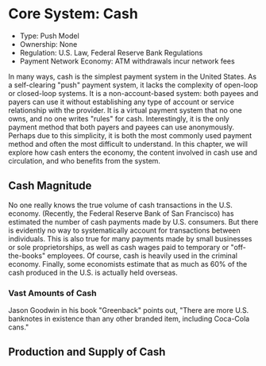 # Core System: Cash

* Type: Push Model
* Ownership: None
* Regulation: U.S. Law, Federal Reserve Bank Regulations
* Payment Network Economy: ATM withdrawals incur network fees

In many ways, cash is the simplest payment system in the United States. As a self-clearing "push" payment system, it lacks the complexity of open-loop or closed-loop systems. It is a non-account-based system: both payees and payers can use it without establishing any type of account or service relationship with the provider. It is a virtual payment system that no one owns, and no one writes "rules" for cash. Interestingly, it is the only payment method that both payers and payees can use anonymously. Perhaps due to this simplicity, it is both the most commonly used payment method and often the most difficult to understand. In this chapter, we will explore how cash enters the economy, the content involved in cash use and circulation, and who benefits from the system.

## Cash Magnitude

No one really knows the true volume of cash transactions in the U.S. economy. (Recently, the Federal Reserve Bank of San Francisco) has estimated the number of cash payments made by U.S. consumers. But there is evidently no way to systematically account for transactions between individuals. This is also true for many payments made by small businesses or sole proprietorships, as well as cash wages paid to temporary or "off-the-books" employees. Of course, cash is heavily used in the criminal economy. Finally, some economists estimate that as much as 60% of the cash produced in the U.S. is actually held overseas.

### Vast Amounts of Cash

Jason Goodwin in his book "Greenback" points out, "There are more U.S. banknotes in existence than any other branded item, including Coca-Cola cans."

## Production and Supply of Cash
